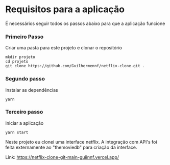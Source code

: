 # Requisitos para a aplicação

É necessários seguir todos os passos abaixo para que a aplicação funcione

### Primeiro Passo

Criar uma pasta para este projeto e clonar o repositório

```
mkdir projeto
cd projeto
git clone https://github.com/Guilhermennf/netflix-clone.git .
```

### Segundo passo

Instalar as dependências

```
yarn
```

### Terceiro passo

Iniciar a aplicação

```
yarn start
```

Neste projeto eu clonei uma interface netflix. A integração com API's foi feita externamente ao "themoviedb" para criação da interface.

Link: https://netflix-clone-git-main-guiinnf.vercel.app/
